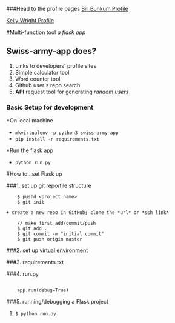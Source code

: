 ###Head to the profile pages
[Bill Bunkum Profile](https://billbunkum.github.io/ "Bill Bunkum main")

[Kelly Wright Profile](http://www.kellyinnovation.com/ "Kelly Wright main")

#Multi-function tool
*a flask app*

## Swiss-army-app does?
1. Links to developers' profile sites
2. Simple calculator tool
3. Word counter tool
4. Github user's repo search
5. **API** request tool for generating *random users*

### Basic Setup for development
*On local machine
+ `mkvirtualenv -p python3 swiss-army-app`
+ `pip install -r requirements.txt`

*Run the flask app
+ `python run.py`


#How to...set Flask  up

###1. set up git repo/file structure
```$ mkdir <project name>
    $ pushd <project name> 
    $ git init
```

    + create a new repo in GitHub; clone the *url* or *ssh link*
```$ git remote add origin <cloned url>
    // make first add/commit/push
    $ git add .
    $ git commit -m "initial commit"
    $ git push origin master
```

###2. set up virtual environment


###3. requirements.txt


###4. run.py
```from app import app

    app.run(debug=True)
```

###5. running/debugging a Flask project

1. `$ python run.py`

